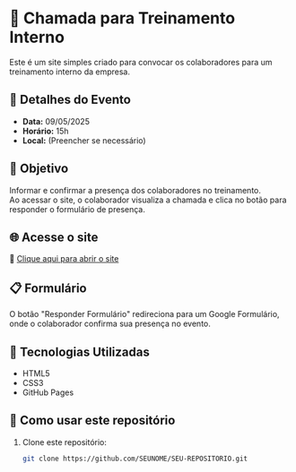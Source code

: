 # 📝 Chamada para Treinamento Interno

Este é um site simples criado para convocar os colaboradores para um treinamento interno da empresa.

## 📅 Detalhes do Evento

- **Data:** 09/05/2025
- **Horário:** 15h
- **Local:** (Preencher se necessário)

## 🎯 Objetivo

Informar e confirmar a presença dos colaboradores no treinamento.  
Ao acessar o site, o colaborador visualiza a chamada e clica no botão para responder o formulário de presença.

## 🌐 Acesse o site

🔗 [Clique aqui para abrir o site](https://SEULINK.github.io)

## 📋 Formulário

O botão "Responder Formulário" redireciona para um Google Formulário, onde o colaborador confirma sua presença no evento.

## 🚀 Tecnologias Utilizadas

- HTML5
- CSS3
- GitHub Pages

## 📂 Como usar este repositório

1. Clone este repositório:
   ```bash
   git clone https://github.com/SEUNOME/SEU-REPOSITORIO.git
